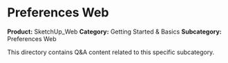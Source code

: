 # Preferences Web

**Product:** SketchUp_Web
**Category:** Getting Started & Basics
**Subcategory:** Preferences Web

This directory contains Q&A content related to this specific subcategory.
